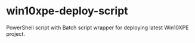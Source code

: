 # win10xpe-deploy-script
PowerShell script with Batch script wrapper for deploying latest Win10XPE project.
